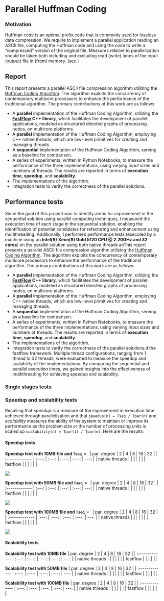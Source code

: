 # Parallel Huffman Coding

### Motivation
Huffman code is an optimal prefix code that is commonly used for lossless data compression. We
require to implement a parallel application reading an ASCII file, computing the Huffman code and using the code to write a “compressed” version of the original file. Measures relative to parallelization should be taken both including and excluding read (write) times of the input (output) file in (from) memory.
(see [](https://en.wikipedia.org/wiki/Huffman_coding))

## Report
This report presents a parallel ASCII file compression algorithm utilizing the [Huffman Coding Algorithm](https://en.wikipedia.org/wiki/Huffman_coding). The algorithm exploits the concurrency of contemporary multicore processors to enhance the performance of the traditional algorithm. The primary contributions of this work are as follows:

- A **parallel** implementation of the Huffman Coding Algorithm, utilizing the **[FastFlow](https://github.com/fastflow/fastflow) C++ library**, which facilitates the development of parallel applications, modeled as structured directed graphs of processing nodes, on multicore platforms.
- A **parallel** implementation of the Huffman Coding Algorithm, employing C++ native threads, which are low-level primitives for creating and managing threads.
- A **sequential** implementation of the Huffman Coding Algorithm, serving as a baseline for comparison.
- A series of experiments, written in Python Notebooks, to measure the performance of the three implementations, using varying input sizes and numbers of threads. The results are reported in terms of **execution time**, **speedup**, and **scalability**.
- The implementations of the algorithm.
- Integration tests to verify the correctness of the parallel solutions.

## Performance tests
Since the goal of this project was to identify areas for improvement in the sequential solution 
using parallel computing techniques, I measured the execution time of each stage in the sequential
solution, enabling the identification of potential candidates for refactoring and enhancement using multithreading. Additionally, I performed performance tests (executed by a machine using an **Intel(R) Xeon(R) Gold 5120 CPU @ 2.20GHz and 32 cores**) on the parallel solution using both native threads anThis report presents a parallel ASCII file compression algorithm utilizing the [Huffman Coding Algorithm](https://en.wikipedia.org/wiki/Huffman_coding). The algorithm exploits the concurrency of contemporary multicore processors to enhance the performance of the traditional algorithm. The primary contributions of this work are as follows:

- A **parallel** implementation of the Huffman Coding Algorithm, utilizing the **[FastFlow](https://github.com/fastflow/fastflow) C++ library**, which facilitates the development of parallel applications, modeled as structured directed graphs of processing nodes, on multicore platforms.
- A **parallel** implementation of the Huffman Coding Algorithm, employing C++ native threads, which are low-level primitives for creating and managing threads.
- A **sequential** implementation of the Huffman Coding Algorithm, serving as a baseline for comparison.
- A series of experiments, written in Python Notebooks, to measure the performance of the three implementations, using varying input sizes and numbers of threads. The results are reported in terms of **execution time**, **speedup**, and **scalability**.
- The implementations of the algorithm.
- Integration tests to verify the correctness of the parallel solutions.d the fastflow framework. Multiple thread configurations, ranging from 1 thread to 32 threads, were evaluated to measure the speedup and scalability of the implementations. By comparing the sequential and parallel execution times, we gained insights into the effectiveness of multithreading for achieving speedup and scalability.

### Single stages tests

### Speedup and scalability tests
Recalling that *speedup* is a measure of the improvement in execution time achieved through parallelization and that `speedup(n) = Tseq / Tpar(n)` and *scalability* measures the ability of the system to maintain or improve its performance as the problem size or the number of processing units is scaled up `scalability(n) = Tpar(1) / Tpar(n)`. Here are the results:

#### Speedup tests

**Speedup test with 10MB file and `Tseq = `** 
| par. degree    |   2   |   4   |   8   |  16   |   32 |
| :------------- | :---: | :---: | :---: | :---: | ---: |
| native threads |   |   |   |   |  |
| fastflow       |   |   |   |   |  |

![](imgs/su_10.png)

**Speedup test with 50MB file and `Tseq = `**
| par. degree    |   2   |   4   |   8   |  16   |   32 |
| :------------- | :---: | :---: | :---: | :---: | ---: |
| native threads |   |   |   |   |  |
| fastflow       |   |   |   |   |  |

![](imgs/su_50.png)

**Speedup test with 100MB file and `Tseq = `**
| par. degree    |   2   |   4   |   8   |  16   |   32 |
| :------------- | :---: | :---: | :---: | :---: | ---: |
| native threads |   |   |   |   |  |
| fastflow       |   |   |   |   |  |

![](imgs/su_100.png)

#### Scalability tests

**Scalability test with 10MB file** 
| par. degree    |   2   |   4   |   8   |  16   |   32 |
| :------------- | :---: | :---: | :---: | :---: | ---: |
| native threads |   |   |   |   |  |
| fastflow       |   |   |   |   |  |

**Scalability test with 50MB file** 
| par. degree    |   2   |   4   |   8   |  16   |   32 |
| :------------- | :---: | :---: | :---: | :---: | ---: |
| native threads |   |   |   |   |  |
| fastflow       |   |   |   |   |  |

**Scalability test with 100MB file** 
| par. degree    |   2   |   4   |   8   |  16   |   32 |
| :------------- | :---: | :---: | :---: | :---: | ---: |
| native threads |   |   |   |   |  |
| fastflow       |   |   |   |   |  |
